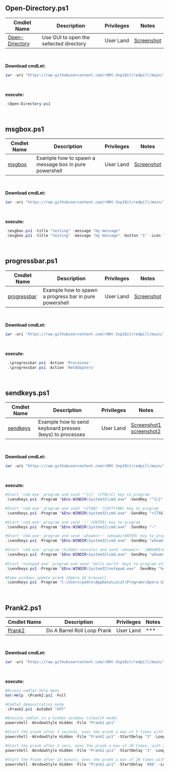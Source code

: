 ## Open-Directory.ps1

|Cmdlet Name|Description|Privileges|Notes|
|---|---|---|---|
|[Open-Directory](https://github.com/r00t-3xp10it/redpill/blob/main/lib/Misc-CmdLets/Open-Directory.ps1)|Use GUI to open the sellected directory|User Land|[Screenshot](https://raw.githubusercontent.com/r00t-3xp10it/redpill/main/lib/Misc-CmdLets/Open-Directory.png)|

<br />

**Download cmdLet:**
```powershell
iwr -uri "https://raw.githubusercontent.com/r00t-3xp10it/redpill/main/lib/Misc-CmdLets/Open-Directory.ps1" -OutFile "Open-Directory.ps1"
```

<br >

**execute:**
```powershell
.\Open-Directory.ps1
```

<br />

## msgbox.ps1

|Cmdlet Name|Description|Privileges|Notes|
|---|---|---|---|
|[msgbox](https://github.com/r00t-3xp10it/redpill/blob/main/lib/Misc-CmdLets/msgbox.ps1)|Example how to spawn a message box in pure powershell|User Land|[Screenshot](https://raw.githubusercontent.com/r00t-3xp10it/redpill/main/lib/Misc-CmdLets/msgbox.png)|

<br />

**Download cmdLet:**
```powershell
iwr -uri "https://raw.githubusercontent.com/r00t-3xp10it/redpill/main/lib/Misc-CmdLets/msgbox.ps1" -OutFile "msgbox.ps1"
```

<br />

**execute:**
```powershell
.\msgbox.ps1 -title "testing" -message "my message"
.\msgbox.ps1 -title "testing" -message "my message" -button "1" -icon "16" -timer "10"
```

<br />

## progressbar.ps1

|Cmdlet Name|Description|Privileges|Notes|
|---|---|---|---|
|[progressbar](https://github.com/r00t-3xp10it/redpill/blob/main/lib/Misc-CmdLets/progressbar.ps1)|Example how to spawn a progress bar in pure powershell|User Land|[Screenshot](https://raw.githubusercontent.com/r00t-3xp10it/redpill/main/lib/Misc-CmdLets/progressbar.png)|

<br />

**Download cmdLet:**
```powershell
iwr -uri "https://raw.githubusercontent.com/r00t-3xp10it/redpill/main/lib/Misc-CmdLets/progressbar.ps1" -OutFile "progressbar.ps1"
```

<br />

**execute:**
```powershell
 .\progressbar.ps1 -Action 'Processes'
 .\progressbar.ps1 -Action 'NetAdapters'
```

<br />

## sendkeys.ps1

|Cmdlet Name|Description|Privileges|Notes|
|---|---|---|---|
|[sendkeys](https://github.com/r00t-3xp10it/redpill/blob/main/lib/Misc-CmdLets/sendkeys.ps1)|Example how to send keyboard presses (keys) to processes|User Land|[Screenshot1](https://raw.githubusercontent.com/r00t-3xp10it/redpill/main/lib/Misc-CmdLets/sendkeys1.png)<br />[screenshot2](https://raw.githubusercontent.com/r00t-3xp10it/redpill/main/lib/Misc-CmdLets/sendkeys2.png)|

<br />

**Download cmdLet:**
```powershell
iwr -uri "https://raw.githubusercontent.com/r00t-3xp10it/redpill/main/lib/Misc-CmdLets/sendkeys.ps1" -OutFile "sendkeys.ps1"
```

<br />

**execute:**
```powershell
#Start 'cmd.exe' program and send '^{c}' (CTRL+C) key to program
.\sendkeys.ps1 -Program "$Env:WINDIR\System32\cmd.exe" -SendKey "^{c}"

#Start 'cmd.exe' program and send '+{TAB}' (SIFT+TAB) key to program
.\sendkeys.ps1 -Program "$Env:WINDIR\System32\cmd.exe" -SendKey "+{TAB}"

#Start 'cmd.exe' program and send '~' (ENTER) key to program
.\sendkeys.ps1 -Program "$Env:WINDIR\System32\cmd.exe" -SendKey "~"

#Start 'cmd.exe' program and send 'whoami+~' (whoami+ENTER) key to program
.\sendkeys.ps1 -Program "$Env:WINDIR\System32\cmd.exe" -SendKey "whoami+~"

#Start 'cmd.exe' program (hidden console) and send 'whoami+~' (WHOAMI+ENTER) key to program
.\sendkeys.ps1 -Program "$Env:WINDIR\System32\cmd.exe" -SendKey "whoami+~" -style "hidden"
   
#Start 'notepad.exe' program and send 'hello world' keys to program after one second of delay
.\sendkeys.ps1 -Program "$Env:WINDIR\System32\notepad.exe" -SendKey "hello world" -ExecDelay '1'

#Fake windows update prank {Opera GX browser}
.\sendkeys.ps1 -Program "C:\Users\pedro\AppData\Local\Programs\Opera GX\launcher.exe" -SendKey "https://fakeupdate.net/win7/~{F11}"
```



<br />

## Prank2.ps1

|Cmdlet Name|Description|Privileges|Notes|
|---|---|---|---|
|[Prank2](https://github.com/r00t-3xp10it/redpill/blob/main/lib/Misc-CmdLets/Prank2.ps1)|Do A Barrel Roll Loop Prank|User Land|\*\*\*|

<br />

**Download cmdLet:**
```powershell
iwr -uri "https://raw.githubusercontent.com/r00t-3xp10it/redpill/main/lib/Misc-CmdLets/Prank2.ps1" -OutFile "Prank2.ps1"
```

<br />

**execute:**
```powershell
#Access cmdlet help menu
Get-Help .\Prank2.ps1 -Full

#Cmdlet demonstration mode
.\Prank2.ps1 -AutoDel "OFF"

#Execute cmdlet in a hidden windows (stealth mode)
powershell -WindowStyle Hidden -File "Prank2.ps1"

#Start the prank after 3 seconds, exec the prank a max of 5 times with 20 seconds loops
powershell -WindowStyle Hidden -File "Prank2.ps1" -StartDelay "3" -LoopRange "5" -LoopDelay "20"

#Start the prank after 3 secs, exec the prank a max of 10 times, with 20 seconds delay before each loop and auto-close msgbox after 15 secs
powershell -WindowStyle Hidden -File "Prank2.ps1" -StartDelay "3" -LoopRange "10" -LoopDelay "20" -MsgBoxClose "15"

#Start the Prank after 15 minuts, exec the prank a max of 20 times with 30 seconds delay before each loop
powershell -WindowStyle Hidden -File "Prank2.ps1" -StartDelay '800' -LoopRange '20' -LoopDelay '30'
```

